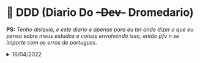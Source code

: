# :dromedary_camel: DDD (Diario Do ~~-Dev-~~ Dromedario)

__PS:__ _Tenho dislexia, e este diario é apenas para eu ter onde dizer o que eu penso sobre meus estudos e coisas envolvendo isso, então pfv n se importe com os erros de portugues._

<details>
  <summary>16/04/2022</summary>
  Depois de desistir mais uma vez do projeto de criar um RPG de terminal por encontror um detalhe que me incomoda no NCurses (Cores muito saturadas, podia ter ido ver outra lib? Sim, fiz isso? kk não) Descidi trazer o DDD para o projeto que quase sempre dou uma cutucada. Seja para testar algo ou para fazer algo par enviar em algum rep onde n posso usar o cargo por seja la qual for o motivo. Então acho que aqui seria o melhor lugar para fazer o DDD. É isso.

  <hr>

  Final do dia (Ou começo, to escrevendo isso as 1:48), hj eu tentei fazer Quick Sort acreditando por memoria que seria oa mais simples dentre os algoritmos uteis (com "uteis" eu me refiro coisas diferente de Bogo e Gravity sort por exemplo, umas coisa n mene) Porem n sei se foi combinação de Sono + Ser Burro, mas eu entendi e ao mesmo tempo não. Eu to indo dormir para ver se amanha eu entendo melhor o que ta acontecendo. E caso realmente n consiga, eu tento algum outro algoritmo mais facil.

  <hr>

  :headphones: Musica: Rhapsody Of Fire - the Wind, the Rain and the Moon 
  
</details>

